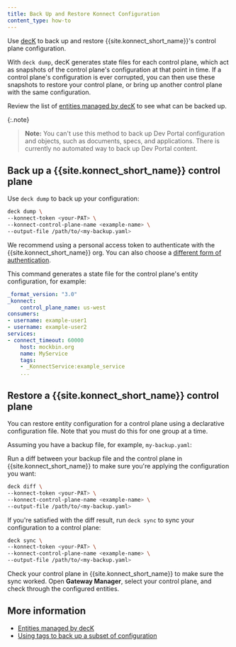 ```yaml
---
title: Back Up and Restore Konnect Configuration
content_type: how-to
---
```


Use [decK](/deck/latest/installation/) to back up and restore 
{{site.konnect_short_name}}'s control plane configuration. 

With `deck dump`, decK generates state files for each control plane, which act 
as snapshots of the control plane's configuration at that point in time.
If a control plane's configuration is ever corrupted, you can then use these snapshots to 
restore your control plane, or bring up another control plane with the same configuration.

Review the list of [entities managed by decK](/deck/latest/reference/entities/) to see what can 
be backed up.

{:.note}
> **Note:** You can't use this method to back up
Dev Portal configuration and objects, such as documents, specs, and applications.
There is currently no automated way to back up Dev Portal content.

## Back up a {{site.konnect_short_name}} control plane

Use `deck dump` to back up your configuration:

```sh
deck dump \
--konnect-token <your-PAT> \
--konnect-control-plane-name <example-name> \
--output-file /path/to/<my-backup.yaml>
```

We recommend using a personal access token to authenticate with the {{site.konnect_short_name}} org. 
You can also choose a [different form of authentication](/deck/latest/guides/konnect).

This command generates a state file for the control plane's entity
configuration, for example:

```yaml
_format_version: "3.0"
_konnect:
    control_plane_name: us-west
consumers:
- username: example-user1
- username: example-user2
services:
- connect_timeout: 60000
    host: mockbin.org
    name: MyService
    tags:
    - _KonnectService:example_service
    ...
```

## Restore a {{site.konnect_short_name}} control plane

You can restore entity configuration for a control plane using a declarative configuration file.
Note that you must do this for one group at a time.

Assuming you have a backup file, for example, `my-backup.yaml`:

Run a diff between your backup file and the control plane in {{site.konnect_short_name}} to 
make sure you're applying the configuration you want:

```sh
deck diff \
--konnect-token <your-PAT> \
--konnect-control-plane-name <example-name> \
--output-file /path/to/<my-backup.yaml>
```

If you're satisfied with the diff result, run `deck sync` to sync your configuration to 
a control plane:

```sh
deck sync \
--konnect-token <your-PAT> \
--konnect-control-plane-name <example-name> \
--output-file /path/to/<my-backup.yaml>
```

Check your control plane in {{site.konnect_short_name}} to make sure the sync worked. 
Open **Gateway Manager**, select your control plane, and check through the configured entities.

## More information
* [Entities managed by decK](/deck/latest/reference/entities/)
* [Using tags to back up a subset of configuration](/deck/latest/guides/backup-restore/#manage-a-subset-of-configuration)